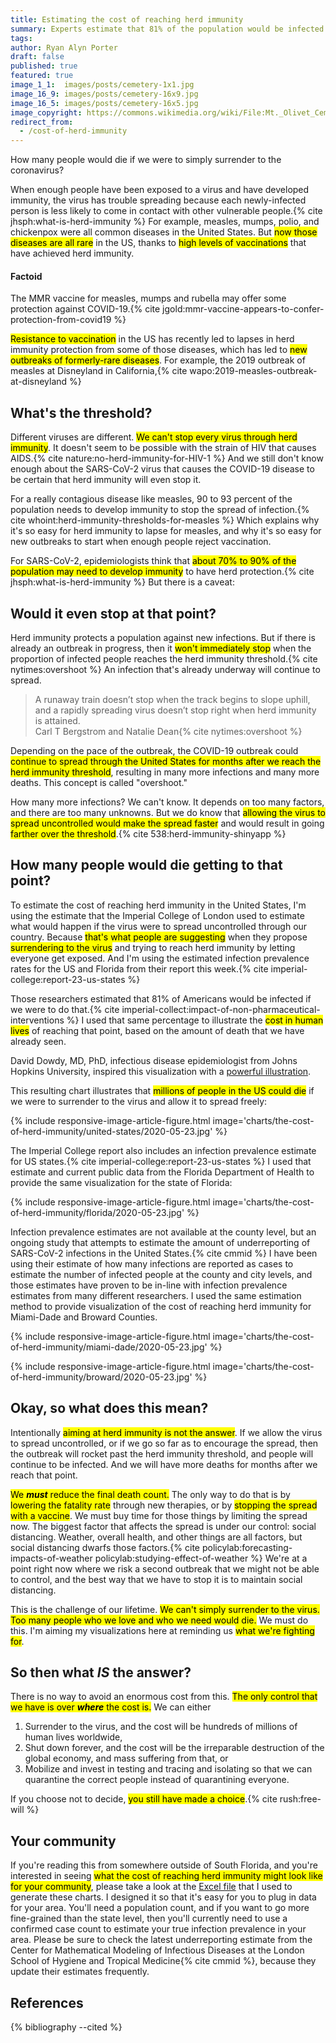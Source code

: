 ```yaml
---
title: Estimating the cost of reaching herd immunity
summary: Experts estimate that 81% of the population would be infected if the virus spreads uncontrolled.  Based on how many deaths we have seen so far, how many people would die as we reach that point?
tags:
author: Ryan Alyn Porter
draft: false
published: true
featured: true
image_1_1:  images/posts/cemetery-1x1.jpg
image_16_9: images/posts/cemetery-16x9.jpg
image_16_5: images/posts/cemetery-16x5.jpg
image_copyright: https://commons.wikimedia.org/wiki/File:Mt._Olivet_Cemetery.jpg
redirect_from:
  - /cost-of-herd-immunity
---
```


How many people would die if we were to simply surrender to the coronavirus?

<!--more-->

When enough people have been exposed to a virus and have developed immunity,
the virus has trouble spreading because each newly-infected person is less
likely to come in contact with other vulnerable people.{% cite jhsph:what-is-herd-immunity %}  For example, measles, mumps, polio, and chickenpox were all common diseases in the United States.  But <mark>now those diseases are all rare</mark> in the US, thanks to <mark>high levels of vaccinations</mark> that have achieved herd immunity.

<div class="alert alert-info float-right see-also" role="alert">
  <h4 class="alert-heading">Factoid</h4>
  <p>The MMR vaccine for measles, mumps and rubella may offer some protection against COVID-19.{% cite jgold:mmr-vaccine-appears-to-confer-protection-from-covid19 %}</p>
</div>

<mark>Resistance to vaccination</mark> in the US has recently led to lapses in herd immunity protection from some of those diseases, which has led to <mark>new outbreaks of formerly-rare diseases</mark>.  For example, the 2019 outbreak of measles at Disneyland in California,{% cite wapo:2019-measles-outbreak-at-disneyland %}

## What's the threshold?

Different viruses are different.  <mark>We can't stop every virus through herd immunity</mark>.  It doesn't seem to be possible with the strain of HIV that causes AIDS.{% cite nature:no-herd-immunity-for-HIV-1 %}  And we still don't know enough about the SARS-CoV-2 virus that causes the COVID-19 disease to be certain that herd immunity will even stop it.

For a really contagious disease like measles, 90 to 93 percent of the population
needs to develop immunity to stop the spread of infection.{% cite whoint:herd-immunity-thresholds-for-measles %}  Which explains why
it's so easy for herd immunity to lapse for measles, and why it's so easy for
new outbreaks to start when enough people reject vaccination.

For SARS-CoV-2, epidemiologists think that <mark>about 70% to 90% of the population may need
to develop immunity</mark> to have herd protection.{% cite jhsph:what-is-herd-immunity %}  But there is a caveat:

## Would it even stop at that point?

Herd immunity protects a population against new infections.  But if there is
already an outbreak in progress, then it <mark>won't immediately stop</mark> when the
proportion of infected people reaches the herd immunity threshold.{% cite nytimes:overshoot %}  An infection
that's already underway will continue to spread.

<blockquote class="blockquote">
A runaway train doesn’t stop when the track begins to slope uphill, and a rapidly spreading virus doesn’t stop right when herd immunity is attained.
<footer class="blockquote-footer">Carl T Bergstrom and Natalie Dean{% cite nytimes:overshoot %}</footer>
</blockquote>

Depending on the pace of the outbreak, the COVID-19 outbreak could <mark>continue to spread through the United States for
months after we reach the herd immunity threshold</mark>, resulting in many more
infections and many more deaths.  This concept is called "overshoot."

How many more infections?  We can't know.  It depends on too many factors, and there are too many unknowns.  But we do know that <mark>allowing the virus to spread uncontrolled would make the spread faster</mark> and would result in going <mark>farther over the threshold</mark>.{% cite 538:herd-immunity-shinyapp %}

## How many people would die getting to that point?

To estimate the cost of reaching herd immunity in the United States, I'm using
the estimate that the Imperial College of London used to estimate what
would happen if the virus were to spread uncontrolled through our country.
Because <mark>that's what people are suggesting</mark> when they propose <mark>surrendering to the virus</mark> and trying to reach herd immunity by letting everyone get exposed.  And I'm using the estimated infection prevalence
rates for the US and Florida from their report this week.{% cite imperial-college:report-23-us-states %}

Those researchers estimated that 81% of Americans would be
infected if we were to do that.{% cite imperial-collect:impact-of-non-pharmaceutical-interventions %}  I used that same percentage to illustrate the
<mark>cost in human lives</mark> of reaching that point, based on the amount of death that we have already seen.

David Dowdy, MD, PhD, infectious disease epidemiologist from Johns Hopkins University, inspired this visualization with a
<a href="https://twitter.com/davidwdowdy/status/1260675514416664577">powerful illustration</a>.

This resulting chart illustrates that <mark>millions of people in the US could die</mark> if we were to surrender to the virus and allow it to spread freely:

{% include responsive-image-article-figure.html
  image='charts/the-cost-of-herd-immunity/united-states/2020-05-23.jpg' %}

The Imperial College report also includes an infection prevalence estimate for
US states.{% cite imperial-college:report-23-us-states %}  I used that estimate and current public data from the Florida Department of Health to provide the same visualization for the state of Florida:

{% include responsive-image-article-figure.html
  image='charts/the-cost-of-herd-immunity/florida/2020-05-23.jpg' %}

Infection prevalence estimates are not available at the county level, but
an ongoing study that attempts to estimate the amount of
underreporting of SARS-CoV-2 infections in the United States.{% cite cmmid %}
I have been using their estimate of how many infections are reported as cases to estimate the number of infected people at the county and city levels, and those estimates have proven to be in-line with infection prevalence estimates from many different researchers. I used the same estimation method to provide visualization of the cost of reaching herd immunity for Miami-Dade and Broward Counties.

{% include responsive-image-article-figure.html
  image='charts/the-cost-of-herd-immunity/miami-dade/2020-05-23.jpg' %}

{% include responsive-image-article-figure.html
  image='charts/the-cost-of-herd-immunity/broward/2020-05-23.jpg' %}

## Okay, so what does this mean?

Intentionally <mark>aiming at herd immunity is not the answer</mark>.  If we allow the virus to spread uncontrolled, or if we go so far as to encourage the spread, then the outbreak will rocket past the herd immunity threshold, and people will continue to be infected.  And we will have more deaths for months after we reach that point.

<mark>We <i><b>must</b></i> reduce the final death count.</mark>  The only way to do that is by <mark>lowering the fatality rate</mark> through new therapies, or by <mark>stopping the spread with a vaccine</mark>.  We must buy time for those things by limiting the spread now.  The biggest factor that affects the spread is under our control: social distancing.  Weather, overall health, and other things are all factors, but social distancing dwarfs those factors.{% cite policylab:forecasting-impacts-of-weather policylab:studying-effect-of-weather %}  We're at a point right now where we risk a second outbreak that we might not be able to control, and the best way that we have to stop it is to maintain social distancing.

This is the challenge of our lifetime.  <mark>We can't simply surrender to the virus.  Too many people who we love and who we need would die.</mark>  We must do this.  I'm aiming my visualizations here at reminding us <mark>what we're fighting for</mark>.

## So then what <i>IS</i> the answer?

There is no way to avoid an enormous cost from this.  <mark>The only control that we have is over <b><i>where</i></b> the cost is.</mark>  We can either

1. Surrender to the virus, and the cost will be hundreds of millions of human lives worldwide,
2. Shut down forever, and the cost will be the irreparable destruction of the global economy, and mass suffering from that, or
3. Mobilize and invest in testing and tracing and isolating so that we can quarantine the correct people instead of quarantining everyone.

If you choose not to decide, <mark>you still have made a choice</mark>.{% cite rush:free-will %}

## Your community

If you're reading this from somewhere outside of South Florida, and you're
interested in seeing <mark>what the cost of reaching herd immunity might look like for your community</mark>, please take a look at the
<a href="https://github.com/endymion/BeachAnalytics/raw/master/analysis/The%20cost%20of%20reaching%20herd%20immunity.xlsx">Excel file</a> that I used to generate these charts.  I designed it so that it's easy for you to plug in data for your area.  You'll need a population count, and if you want to go
more fine-grained than the state level, then you'll currently need to use a
confirmed case count to estimate your true infection prevalence in your area.
Please be sure to check the latest underreporting estimate from the Center
for Mathematical Modeling of Infectious Diseases at the London School of Hygiene
and Tropical Medicine{% cite cmmid %}, because they update their estimates frequently.

<h2>References</h2>

{% bibliography --cited %}
